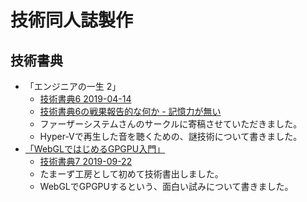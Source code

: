 # 技術同人誌製作

## 技術書典

* 「エンジニアの一生 2」
  * [技術書典6 2019-04-14](https://techbookfest.org/event/tbf06/circle/59890001)
  * [技術書典6の戦果報告的な何か - 記憶力が無い](https://blog.ttk1.net/2019/04/18/%E6%8A%80%E8%A1%93%E6%9B%B8%E5%85%B86%E3%81%AE%E6%88%A6%E6%9E%9C%E5%A0%B1%E5%91%8A%E7%9A%84%E3%81%AA%E4%BD%95%E3%81%8B)
  * ファーザーシステムさんのサークルに寄稿させていただきました。
  * Hyper-Vで再生した音を聴くための、謎技術について書きました。
* [「WebGLではじめるGPGPU入門」](./m2tb/index.html)
  * [技術書典7 2019-09-22](https://techbookfest.org/event/tbf07/circle/5088651352473600)
  * たまーず工房として初めて技術書出しました。
  * WebGLでGPGPUするという、面白い試みについて書きました。
